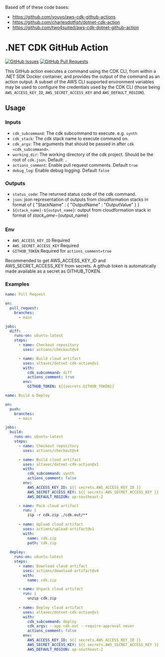 Based off of these code bases:
 * https://github.com/youyo/aws-cdk-github-actions
 * https://github.com/charlesdotfish/dotnet-cdk-action
 * https://github.com/two4suited/aws-cdk-dotnet-github-action

# .NET CDK GitHub Action

[![GitHub Issues](https://img.shields.io/github/issues/MondoPower/dotnet-cdk-action.svg)](https://github.com/MondoPower/dotnet-cdk-action/issues/)
[![GitHub Pull Requests](https://img.shields.io/github/issues-pr/MondoPower/dotnet-cdk-action.svg)](https://github.com/MondoPower/dotnet-cdk-action/pulls/)

This GitHub action executes a command using the CDK CLI, from within a .NET SDK Docker container, and provides the output of the command as an action output. A subset of the AWS CLI supported environment variables may be used to configure the credentials used by the CDK CLI (those being `AWS_ACCESS_KEY_ID`, `AWS_SECRET_ACCESS_KEY` and `AWS_DEFAULT_REGION`).

## Usage

### Inputs

* `cdk_subcommand`: The cdk subcommand to execute. e.g. `synth`
* `cdk_stack`: The cdk stack name to execute command on.
* `cdk_args`: The arguments that should be passed in after `cdk <cdk_subcommand>`.
* `working_dir`: The working directory of the cdk project. Should be the root of `cdk.json`. Default: `.`
* `actions_comment`: Enable pull request comments. Default `true`
* `debug_log`: Enable debug logging. Default `false`

### Outputs

* `status_code`: The returned status code of the cdk command.
* `json`: json representation of outputs from cloudformation stacks in format of { "StackName" : { "OutputName" : "OutputValue" } }
* `${stack_name}-${output_name}`: output from cloudformation stack in format of ${stack_name}-${output_name}

### Env

* `AWS_ACCESS_KEY_ID` Required
* `AWS_SECRET_ACCESS_KEY` Required
* `GITHUB_TOKEN` Required for `actions_comment=true`

Recommended to get AWS_ACCESS_KEY_ID and AWS_SECRET_ACCESS_KEY from secrets. A github token is automatically made available as a secret as GITHUB_TOKEN.

### Examples

```yaml
name: Pull Request

on:
  pull_request:
    branches:
      - main

jobs:
  diff:
    runs-on: ubuntu-latest
    steps:
      - name: Checkout repository
        uses: actions/checkout@v4

      - name: Build cloud artifact
        uses: altavec/dotnet-cdk-action@v1
        with:
          cdk_subcommand: diff
          actions_comment: true
        env:
          GITHUB_TOKEN: ${{secrets.GITHUB_TOKEN}}
```

```yaml
name: Build & Deploy

on:
  push:
    branches:
      - main

jobs:
  build:
    runs-on: ubuntu-latest
    steps:
      - name: Checkout repository
        uses: actions/checkout@v4

      - name: Build cloud artifact
        uses: altavec/dotnet-cdk-action@v1
        with:
          cdk_subcommand: synth
          actions_comment: false
        env:
          AWS_ACCESS_KEY_ID: ${{ secrets.AWS_ACCESS_KEY_ID }}
          AWS_SECRET_ACCESS_KEY: ${{ secrets.AWS_SECRET_ACCESS_KEY }}
          AWS_DEFAULT_REGION: ap-southeast-2

      - name: Pack cloud artifact
        run: |
          zip -r cdk.zip ./cdk.out/**
      
      - name: Upload cloud artifact
        uses: actions/upload-artifact@v1
        with:
          name: cdk.zip
          path: cdk.zip
    
  deploy:
    runs-on: ubuntu-latest
    steps:
      - name: Download cloud artifact
        uses: actions/download-artifact@v4
        with:
          name: cdk.zip

      - name: Unpack cloud artifact
        run: |
          unzip cdk.zip
      
      - name: Deploy cloud artifact
        uses: altavec/dotnet-cdk-action@v1
        with:
          cdk_subcommand: deploy
          cdk_args: --app cdk.out --require-approval never
          actions_comment: false
        env:
          AWS_ACCESS_KEY_ID: ${{ secrets.AWS_ACCESS_KEY_ID }}
          AWS_SECRET_ACCESS_KEY: ${{ secrets.AWS_SECRET_ACCESS_KEY }}
          AWS_DEFAULT_REGION: ap-southeast-2
```